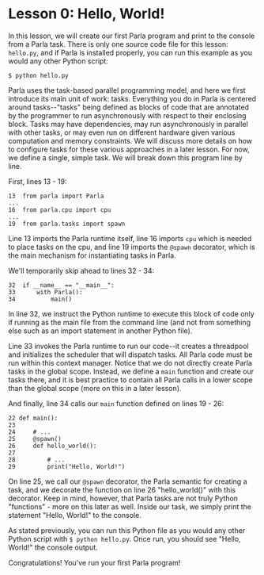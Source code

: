 # Lesson 0: Hello, World!

In this lesson, we will create our first Parla program and print to the console from a Parla task. There is only one source code file for this lesson: `hello.py`, and if Parla is installed properly, you can run this example as you would any other Python script:

```
$ python hello.py
```

Parla uses the task-based parallel programming model, and here we first introduce its main unit of work: tasks. Everything you do in Parla is centered around tasks--"tasks" being defined as blocks of code that are annotated by the programmer to run asynchronously with respect to their enclosing block.  Tasks may have dependencies, may run asynchronously in parallel with other tasks, or may even run on different hardware given various computation and memory constraints.  We will discuss more details on how to configure tasks for these various approaches in a later lesson. For now, we define a single, simple task. We will break down this program line by line.

First, lines 13 - 19:

```
13  from parla import Parla
...
16  from parla.cpu import cpu
...
19  from parla.tasks import spawn
```

Line 13 imports the Parla runtime itself, line 16 imports `cpu` which is needed to place tasks on the cpu, and line 19 imports the `@spawn` decorator, which is the main mechanism for instantiating tasks in Parla.

We'll temporarily skip ahead to lines 32 - 34:

```
32  if __name__ == "__main__":
33      with Parla():
34          main()
```

In line 32, we instruct the Python runtime to execute this block of code only if running as the main file from the command line (and not from something else such as an import statement in another Python file).

Line 33 invokes the Parla runtime to run our code--it creates a threadpool and initializes the scheduler that will dispatch tasks. All Parla code must be run within this context manager. Notice that we do not directly create Parla tasks in the global scope. Instead, we define a `main` function and create our tasks there, and it is best practice to contain all Parla calls in a lower scope than the global scope (more on this in a later lesson).

And finally, line 34 calls our `main` function defined on lines 19 - 26:

```
22 def main():
23 
24     # ...
25     @spawn()
26     def hello_world():
27 
28         # ...
29         print("Hello, World!")
```

On line 25, we call our `@spawn` decorator, the Parla semantic for creating a task, and we decorate the function on line 26 "hello_world()" with this decorator. Keep in mind, however, that Parla tasks are not truly Python "functions" - more on this later as well.  Inside our task, we simply print the statement "Hello, World!" to the console.

As stated previously, you can run this Python file as you would any other Python script with `$ python hello.py`.  Once run, you should see "Hello, World!" the console output.

Congratulations! You've run your first Parla program!
